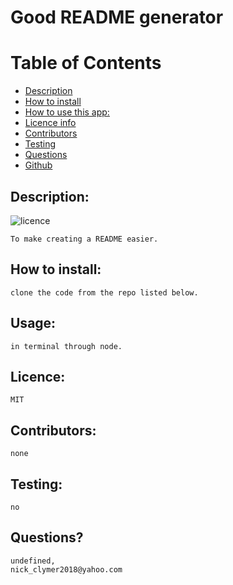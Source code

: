 
  # Good README generator
  
  # Table of Contents
  
  - [Description](#description)
  - [How to install](#install)
  - [How to use this app:](#usage)
  - [Licence info](#licence)
  - [Contributors](#contributon)
  - [Testing](#testing)
  - [Questions](#questions)
  - [Github](#github)
  
  ## Description:
  ![licence](https://img.shields.io/badge/License-MIT-blue.svg "Licence Badge")

    To make creating a README easier.
  ## How to install:
    clone the code from the repo listed below.
  ## Usage:
    in terminal through node.
  ## Licence:
    MIT
  ## Contributors:
    none 
  ## Testing:
    no
  ## Questions?
    undefined,
    nick_clymer2018@yahoo.com

  